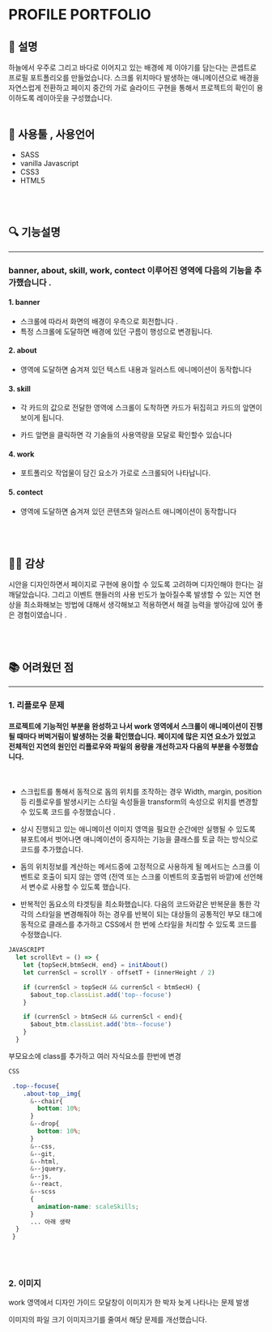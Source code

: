 <br>

#  **PROFILE PORTFOLIO**

## 📃 설명
하늘에서 우주로 그리고 바다로 이어지고 있는 배경에 제 이야기를 담는다는 콘셉트로
프로필 포트폴리오를 만들었습니다.
스크롤 위치마다 발생하는 애니메이션으로 배경을 자연스럽게 전환하고
페이지 중간의 가로 슬라이드 구현을 통해서 프로젝트의 확인이 용이하도록 레이아웃을 구성했습니다.
<br>
<br>


## 🔧 사용툴 , 사용언어
  - SASS
  - vanilla Javascript
  - CSS3 
  - HTML5
<br>
<br>


## 🔍 기능설명
***
### banner, about, skill, work, contect 이루어진 영역에 다음의 기능을 추가했습니다 .

#### 1. banner
 - 스크롤에 따라서 화면의 배경이 우측으로 회전합니다 .
 - 특정 스크롤에 도달하면 배경에 있던 구름이 
행성으로 변경됩니다.

#### 2. about
 - 영역에 도달하면 숨겨져 있던 텍스트 내용과
일러스트 에니메이션이 동작합니다

#### 3. skill
 - 각 카드의 값으로 전달한 영역에 스크롤이
도착하면 카드가 뒤집히고 카드의 앞면이
보이게 됩니다.

 - 카드 앞면을 클릭하면
각 기술들의 사용역량을 모달로 확인할수 있습니다

#### 4. work
 - 포트폴리오 작업물이 담긴 요소가 가로로 스크롤되어 나타납니다.

#### 5. contect 
- 영역에 도달하면 숨겨져 있던 콘텐츠와
일러스트 애니메이션이 동작합니다

<br>
<br>

## 👩‍💻 감상
시안을 디자인하면서 페이지로 구현에 용이할 수 있도록
고려하며 디자인해야 한다는 걸 깨달았습니다.
그리고 이벤트 핸들러의 사용 빈도가 높아질수록 발생할 수 있는 지연 현상을 
최소화해보는 방법에 대해서 생각해보고 적용하면서 해결 능력을 쌓아감에 있어 좋은 경험이였습니다 . 

<br>
<br>

## 📚 어려웠던 점
***
### 1. 리플로우 문제 
#### 프로젝트에 기능적인 부분을 완성하고 나서 work 영역에서 스크롤이 애니메이션이 진행될 때마다 버벅거림이 발생하는 것을 확인했습니다. 페이지에 많은 지연 요소가 있었고 전체적인 지연의 원인인 리플로우와 파일의 용량을 개선하고자 다음의 부분을 수정했습니다.

<br>

 - 스크립트를 통해서 동적으로 돔의 위치를 조작하는 경우 Width, margin, position 등 리플로우를 발생시키는 스타일 속성들을 
transform의 속성으로 위치를 변경할 수 있도록 코드를 수정했습니다 .


- 상시 진행되고 있는 애니메이션 이미지 영역을
필요한 순간에만 실행될 수 있도록
뷰포트에서 벗어나면 애니메이션이
중지하는 기능을 클래스를
토글 하는 방식으로 코드를 추가했습니다.
 
- 돔의 위치정보를 계산하는 메서드중에 
고정적으로 사용하게 될 메서드는
스크롤 이벤트로 호출이 되지 않는 영역
(전역 또는 스크롤 이벤트의 호출범위 바깥)에 선언해서 변수로 사용할 수 있도록 했습니다.

- 반복적인 돔요소의 타겟팅을 최소화했습니다.
다음의 코드와같은 반복문을 통한
각각의 스타일을 변경해줘야 하는 경우를 
반복이 되는 대상들의 공통적인 부모 태그에
동적으로 클래스를 추가하고 CSS에서 한 번에
스타일을 처리할 수 있도록 코드를 수정했습니다.

```javascript
JAVASCRIPT
  let scrollEvt = () => {
    let {topSecH,btmSecH, end} = initAbout()
    let currenScl = scrollY - offsetT + (innerHeight / 2)

    if (currenScl > topSecH && currenScl < btmSecH) {
      $about_top.classList.add('top--focuse')
    }

    if (currenScl > btmSecH && currenScl < end){
      $about_btm.classList.add('btm--focuse')
    }
  }

```
부모요소에 class를 추가하고 여러 자식요소를 한번에 변경
``` CSS
CSS

 .top--focuse{
    .about-top__img{
      &--chair{
        bottom: 10%;
      }
      &--drop{
        bottom: 10%;
      }
      &--css,
      &--git,
      &--html,
      &--jquery,
      &--js,
      &--react,
      &--scss
      {
        animation-name: scaleSkills;
      }
      ... 아래 생략 
  }
 }
```
<br>
<br>

### 2. 이미지
work 영역에서 디자인 가이드 모달창이 
이미지가 한 박자 늦게 나타나는 문제 발생

이미지의 파일 크기 이미지크기를 줄여서 
해당 문제를 개선했습니다.





